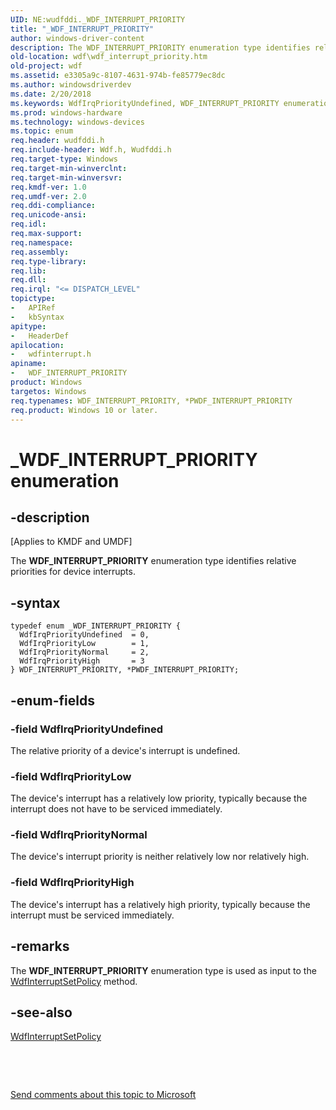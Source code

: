 ```yaml
---
UID: NE:wudfddi._WDF_INTERRUPT_PRIORITY
title: "_WDF_INTERRUPT_PRIORITY"
author: windows-driver-content
description: The WDF_INTERRUPT_PRIORITY enumeration type identifies relative priorities for device interrupts.
old-location: wdf\wdf_interrupt_priority.htm
old-project: wdf
ms.assetid: e3305a9c-8107-4631-974b-fe85779ec8dc
ms.author: windowsdriverdev
ms.date: 2/20/2018
ms.keywords: WdfIrqPriorityUndefined, WDF_INTERRUPT_PRIORITY enumeration, WdfIrqPriorityHigh, _WDF_INTERRUPT_PRIORITY, wdfinterrupt/WDF_INTERRUPT_PRIORITY, wdfinterrupt/WdfIrqPriorityLow, wdfinterrupt/PWDF_INTERRUPT_PRIORITY, WdfIrqPriorityNormal, wdfinterrupt/WdfIrqPriorityUndefined, wdfinterrupt/WdfIrqPriorityNormal, WDF_INTERRUPT_PRIORITY, PWDF_INTERRUPT_PRIORITY, *PWDF_INTERRUPT_PRIORITY, wdfinterrupt/WdfIrqPriorityHigh, wdf.wdf_interrupt_priority, DFInterruptObjectRef_924e187c-58f4-4616-a505-6d1c03779f02.xml, kmdf.wdf_interrupt_priority, PWDF_INTERRUPT_PRIORITY enumeration pointer, WdfIrqPriorityLow
ms.prod: windows-hardware
ms.technology: windows-devices
ms.topic: enum
req.header: wudfddi.h
req.include-header: Wdf.h, Wudfddi.h
req.target-type: Windows
req.target-min-winverclnt: 
req.target-min-winversvr: 
req.kmdf-ver: 1.0
req.umdf-ver: 2.0
req.ddi-compliance: 
req.unicode-ansi: 
req.idl: 
req.max-support: 
req.namespace: 
req.assembly: 
req.type-library: 
req.lib: 
req.dll: 
req.irql: "<= DISPATCH_LEVEL"
topictype:
-	APIRef
-	kbSyntax
apitype:
-	HeaderDef
apilocation:
-	wdfinterrupt.h
apiname:
-	WDF_INTERRUPT_PRIORITY
product: Windows
targetos: Windows
req.typenames: WDF_INTERRUPT_PRIORITY, *PWDF_INTERRUPT_PRIORITY
req.product: Windows 10 or later.
---
```


# _WDF_INTERRUPT_PRIORITY enumeration


## -description


<p class="CCE_Message">[Applies to KMDF and UMDF]

The <b>WDF_INTERRUPT_PRIORITY</b> enumeration type identifies relative priorities for device interrupts.


## -syntax


````
typedef enum _WDF_INTERRUPT_PRIORITY { 
  WdfIrqPriorityUndefined  = 0,
  WdfIrqPriorityLow        = 1,
  WdfIrqPriorityNormal     = 2,
  WdfIrqPriorityHigh       = 3
} WDF_INTERRUPT_PRIORITY, *PWDF_INTERRUPT_PRIORITY;
````


## -enum-fields




### -field WdfIrqPriorityUndefined

The relative priority of a device's interrupt is undefined.


### -field WdfIrqPriorityLow

The device's interrupt has a relatively low priority, typically because the interrupt does not have to be serviced immediately.


### -field WdfIrqPriorityNormal

The device's interrupt priority is neither relatively low nor relatively high.


### -field WdfIrqPriorityHigh

The device's interrupt has a relatively high priority, typically because the interrupt must be serviced immediately.


## -remarks



The <b>WDF_INTERRUPT_PRIORITY</b> enumeration type is used as input to the <a href="..\wdfinterrupt\nf-wdfinterrupt-wdfinterruptsetpolicy.md">WdfInterruptSetPolicy</a> method.




## -see-also

<a href="..\wdfinterrupt\nf-wdfinterrupt-wdfinterruptsetpolicy.md">WdfInterruptSetPolicy</a>



 

 

<a href="mailto:wsddocfb@microsoft.com?subject=Documentation%20feedback [wdf\wdf]:%20WDF_INTERRUPT_PRIORITY enumeration%20 RELEASE:%20(2/20/2018)&amp;body=%0A%0APRIVACY STATEMENT%0A%0AWe use your feedback to improve the documentation. We don't use your email address for any other purpose, and we'll remove your email address from our system after the issue that you're reporting is fixed. While we're working to fix this issue, we might send you an email message to ask for more info. Later, we might also send you an email message to let you know that we've addressed your feedback.%0A%0AFor more info about Microsoft's privacy policy, see http://privacy.microsoft.com/en-us/default.aspx." title="Send comments about this topic to Microsoft">Send comments about this topic to Microsoft</a>

